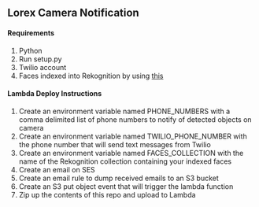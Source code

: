## Lorex Camera Notification

#### Requirements

 1. Python
 2. Run setup.py
 3. Twilio account
 4. Faces indexed into Rekognition by using [this](https://docs.aws.amazon.com/goto/aws-cli/rekognition-2016-06-27/IndexFaces)

#### Lambda Deploy Instructions

 1. Create an environment variable named PHONE_NUMBERS with a comma delimited list of phone numbers to notify of detected objects on camera
 2. Create an environment variable named TWILIO_PHONE_NUMBER with the phone number that will send text messages from Twilio
 3. Create an environment variable named FACES_COLLECTION with the name of the Rekognition collection containing your indexed faces
 4. Create an email on SES
 5. Create an email rule to dump received emails to an S3 bucket
 6. Create an S3 put object event that will trigger the lambda function
 7. Zip up the contents of this repo and upload to Lambda
